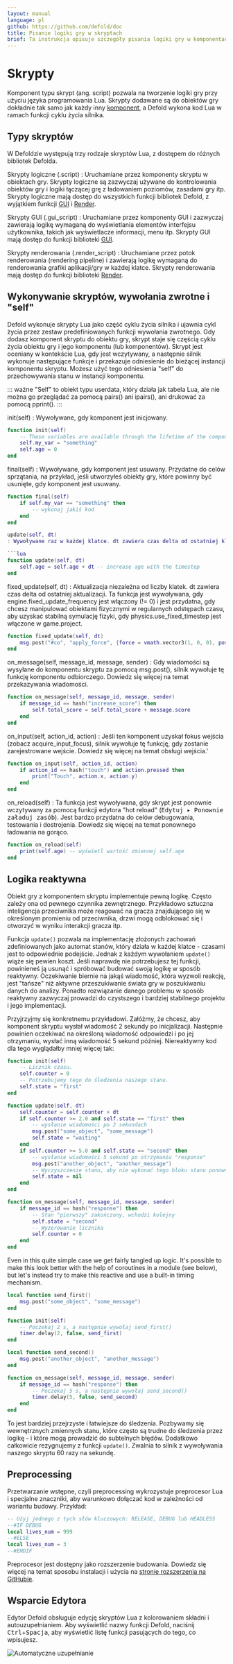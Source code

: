 ```yaml
---
layout: manual
language: pl
github: https://github.com/defold/doc
title: Pisanie logiki gry w skryptach
brief: Ta instrukcja opisuje szczegóły pisania logiki gry w komponentach typu skrypt.
---
```


# Skrypty

Komponent typu skrypt (ang. script) pozwala na tworzenie logiki gry przy użyciu języka programowania Lua. Skrypty dodawane są do obiektów gry dokładnie tak samo jak każdy inny [komponent](/pl/manuals/components), a Defold wykona kod Lua w ramach funkcji cyklu życia silnika.

## Typy skryptów

W Defoldzie występują trzy rodzaje skryptów Lua, z dostępem do różnych bibliotek Defolda.

Skrypty logiczne (.script)
: Uruchamiane przez komponenty skryptu w obiektach gry. Skrypty logiczne są zazwyczaj używane do kontrolowania obiektów gry i logiki łączącej grę z ładowaniem poziomów, zasadami gry itp. Skrypty logiczne mają dostęp do wszystkich funkcji bibliotek Defold, z wyjątkiem funkcji [GUI](/ref/gui) i [Render](/ref/render).

Skrypty GUI (.gui_script)
: Uruchamiane przez komponenty GUI i zazwyczaj zawierają logikę wymaganą do wyświetlania elementów interfejsu użytkownika, takich jak wyświetlacze informacji, menu itp. Skrypty GUI mają dostęp do funkcji biblioteki [GUI](/ref/gui).

Skrypty renderowania (.render_script)
: Uruchamiane przez potok renderowania (rendering pipeline) i zawierają logikę wymaganą do renderowania grafiki aplikacji/gry w każdej klatce. Skrypty renderowania mają dostęp do funkcji biblioteki [Render](/ref/render).

## Wykonywanie skryptów, wywołania zwrotne i "self"

Defold wykonuje skrypty Lua jako część cyklu życia silnika i ujawnia cykl życia przez zestaw predefiniowanych funkcji wywołania zwrotnego. Gdy dodasz komponent skryptu do obiektu gry, skrypt staje się częścią cyklu życia obiektu gry i jego komponentu (lub komponentów). Skrypt jest oceniany w kontekście Lua, gdy jest wczytywany, a następnie silnik wykonuje następujące funkcje i przekazuje odniesienie do bieżącej instancji komponentu skryptu. Możesz użyć tego odniesienia "self" do przechowywania stanu w instancji komponentu.

::: ważne
"Self" to obiekt typu userdata, który działa jak tabela Lua, ale nie można go przeglądać za pomocą pairs() ani ipairs(), ani drukować za pomocą pprint().
:::

init(self)
: Wywoływane, gdy komponent jest inicjowany.

  ```lua
  function init(self)
      -- These variables are available through the lifetime of the component instance
      self.my_var = "something"
      self.age = 0
  end
  ```

final(self)
: Wywoływane, gdy komponent jest usuwany. Przydatne do celów sprzątania, na przykład, jeśli utworzyłeś obiekty gry, które powinny być usunięte, gdy komponent jest usuwany.

  ```lua
  function final(self)
      if self.my_var == "something" then
          -- wykonaj jakiś kod
      end
  end

update(self, dt)
: Wywoływane raz w każdej klatce. dt zawiera czas delta od ostatniej klatki.

  ```lua
  function update(self, dt)
      self.age = self.age + dt -- increase age with the timestep
  end
  ```

fixed_update(self, dt)
: Aktualizacja niezależna od liczby klatek. dt zawiera czas delta od ostatniej aktualizacji. Ta funkcja jest wywoływana, gdy engine.fixed_update_frequency jest włączony (!= 0) i jest przydatna, gdy chcesz manipulować obiektami fizycznymi w regularnych odstępach czasu, aby uzyskać stabilną symulację fizyki, gdy physics.use_fixed_timestep jest włączone w game.project.

  ```lua
  function fixed_update(self, dt)
      msg.post("#co", "apply_force", {force = vmath.vector3(1, 0, 0), position = go.get_world_position()})
  end
  ```

on_message(self, message_id, message, sender)
: Gdy wiadomości są wysyłane do komponentu skryptu za pomocą msg.post(), silnik wywołuje tę funkcję komponentu odbiorczego. Dowiedz się więcej na temat przekazywania wiadomości.

  ```lua
  function on_message(self, message_id, message, sender)
      if message_id == hash("increase_score") then
          self.total_score = self.total_score + message.score
      end
  end
```

on_input(self, action_id, action)
: Jeśli ten komponent uzyskał fokus wejścia (zobacz acquire_input_focus), silnik wywołuje tę funkcję, gdy zostanie zarejestrowane wejście. Dowiedz się więcej na temat obsługi wejścia.'

  ```lua
  function on_input(self, action_id, action)
      if action_id == hash("touch") and action.pressed then
          print("Touch", action.x, action.y)
      end
  end
  ```

on_reload(self)
: Ta funkcja jest wywoływana, gdy skrypt jest ponownie wczytywany za pomocą funkcji edytora "hot reload" (<kbd>Edytuj ▸ Ponownie załaduj zasób</kbd>). Jest bardzo przydatna do celów debugowania, testowania i dostrojenia. Dowiedz się więcej na temat ponownego ładowania na gorąco.

  ```lua
  function on_reload(self)
      print(self.age) -- wyświetl wartość zmiennej self.age
  end
  ```

## Logika reaktywna

Obiekt gry z komponentem skryptu implementuje pewną logikę. Często zależy ona od pewnego czynnika zewnętrznego. Przykładowo sztuczna inteligencja przeciwnika może reagować na gracza znajdującego się w określonym promieniu od przeciwnika, drzwi mogą odblokować się i otworzyć w wyniku interakcji gracza itp.

Funkcja `update()` pozwala na implementację złożonych zachowań zdefiniowanych jako automat stanów, który działa w każdej klatce - czasami jest to odpowiednie podejście. Jednak z każdym wywołaniem `update()` wiąże się pewien koszt. Jeśli naprawdę nie potrzebujesz tej funkcji, powinieneś ją usunąć i spróbować budować swoją logikę w sposób reaktywny. Oczekiwanie biernie na jakąś wiadomość, która wyzwoli reakcję, jest "tańsze" niż aktywne przeszukiwanie świata gry w poszukiwaniu danych do analizy. Ponadto rozwiązanie danego problemu w sposób reaktywny zazwyczaj prowadzi do czystszego i bardziej stabilnego projektu i jego implementacji.

Przyjrzyjmy się konkretnemu przykładowi. Załóżmy, że chcesz, aby komponent skryptu wysłał wiadomość 2 sekundy po inicjalizacji. Następnie powinien oczekiwać na określoną wiadomość odpowiedzi i po jej otrzymaniu, wysłać inną wiadomość 5 sekund później. Niereaktywny kod dla tego wyglądałby mniej więcej tak:

```lua
function init(self)
    -- Licznik czasu.
    self.counter = 0
    -- Potrzebujemy tego do śledzenia naszego stanu.
    self.state = "first"
end

function update(self, dt)
    self.counter = self.counter + dt
    if self.counter >= 2.0 and self.state == "first" then
        -- wysłanie wiadomości po 2 sekundach
        msg.post("some_object", "some_message")
        self.state = "waiting"
    end
    if self.counter >= 5.0 and self.state == "second" then
        -- wysłanie wiadomości 5 sekund po otrzymaniu "response"
        msg.post("another_object", "another_message")
        -- Wyczyszczenie stanu, aby nie wykonać tego bloku stanu ponownie.
        self.state = nil
    end
end

function on_message(self, message_id, message, sender)
    if message_id == hash("response") then
        -- Stan "pierwszy" zakończony, wchodzi kolejny
        self.state = "second"
        -- Wyzerowanie licznika
        self.counter = 0
    end
end
```

Even in this quite simple case we get fairly tangled up logic. It's possible to make this look better with the help of coroutines in a module (see below), but let's instead try to make this reactive and use a built-in timing mechanism.

```lua
local function send_first()
	msg.post("some_object", "some_message")
end

function init(self)
	-- Poczekaj 2 s, a następnie wywołaj send_first()
	timer.delay(2, false, send_first)
end

local function send_second()
	msg.post("another_object", "another_message")
end

function on_message(self, message_id, message, sender)
	if message_id == hash("response") then
		-- Poczekaj 5 s, a następnie wywołaj send_second()
		timer.delay(5, false, send_second)
	end
end
```

To jest bardziej przejrzyste i łatwiejsze do śledzenia. Pozbywamy się wewnętrznych zmiennych stanu, które często są trudne do śledzenia przez logikę - i które mogą prowadzić do subtelnych błędów. Dodatkowo całkowicie rezygnujemy z funkcji `update()`. Zwalnia to silnik z wywoływania naszego skryptu 60 razy na sekundę.

## Preprocessing
Przetwarzanie wstępne, czyli preprocessing wykrozystuje preprocesor Lua i specjalne znaczniki, aby warunkowo dołączać kod w zależności od wariantu budowy. Przykład:

```lua
-- Użyj jednego z tych słów kluczowych: RELEASE, DEBUG lub HEADLESS
--#IF DEBUG
local lives_num = 999
--#ELSE 
local lives_num = 3
--#ENDIF
```

Preprocesor jest dostępny jako rozszerzenie budowania. Dowiedz się więcej na temat sposobu instalacji i użycia na [stronie rozszerzenia na GitHubie](https://github.com/defold/extension-lua-preprocessor).

## Wsparcie Edytora

Edytor Defold obsługuje edycję skryptów Lua z kolorowaniem składni i autouzupełnianiem. Aby wyświetlić nazwy funkcji Defold, naciśnij <kbd>Ctrl</kbd>+<kbd>Spacja</kbd>, aby wyświetlić listę funkcji pasujących do tego, co wpisujesz.

![Automatyczne uzupełnianie](/manuals/images/script/completion.png)
